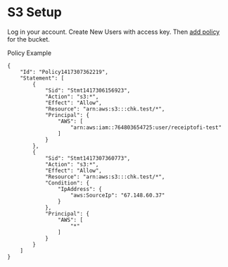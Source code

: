 S3 Setup
========

Log in your account. Create New Users with access key. Then [add policy](https://awspolicygen.s3.amazonaws.com/policygen.html) for the bucket.

Policy Example

    {
    	"Id": "Policy1417307362219",
    	"Statement": [
    		{
    			"Sid": "Stmt1417306156923",
    			"Action": "s3:*",
    			"Effect": "Allow",
    			"Resource": "arn:aws:s3:::chk.test/*",
    			"Principal": {
    				"AWS": [
    					"arn:aws:iam::764803654725:user/receiptofi-test"
    				]
    			}
    		},
    		{
    			"Sid": "Stmt1417307360773",
    			"Action": "s3:*",
    			"Effect": "Allow",
    			"Resource": "arn:aws:s3:::chk.test/*",
    			"Condition": {
    				"IpAddress": {
    					"aws:SourceIp": "67.148.60.37"
    				}
    			},
    			"Principal": {
    				"AWS": [
    					"*"
    				]
    			}
    		}
    	]
    }